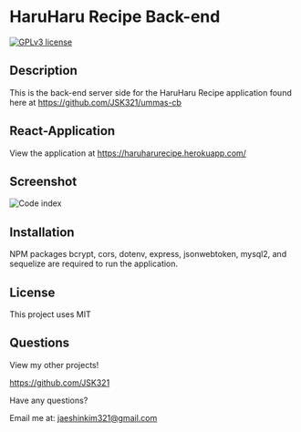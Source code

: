 # HaruHaru Recipe Back-end

[![GPLv3 license](https://img.shields.io/badge/License-MIT-blue.svg)](http://perso.crans.org/besson/LICENSE.html)

## Description
This is the back-end server side for the HaruHaru Recipe application found here at https://github.com/JSK321/ummas-cb

## React-Application
View the application at https://haruharurecipe.herokuapp.com/

## Screenshot
![Code index](https://i.imgur.com/tYP1mGD.png)

## Installation
NPM packages bcrypt, cors, dotenv, express, jsonwebtoken, mysql2, and sequelize are required to run the application.

## License
This project uses MIT

## Questions
View my other projects!

https://github.com/JSK321

Have any questions?

Email me at: jaeshinkim321@gmail.com
